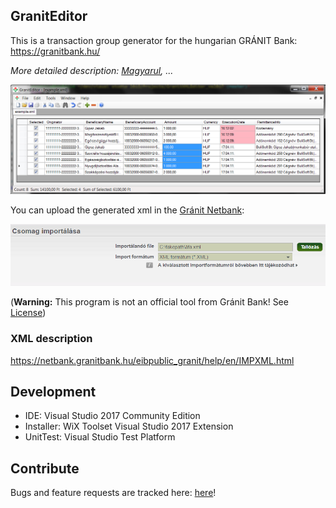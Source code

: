 ## GranitEditor
This is a transaction group generator for the hungarian GRÁNIT Bank: https://granitbank.hu/

*More detailed description: [Magyarul](README.hu.md), ...*

![image](https://github.com/mattia72/GranitEditor/blob/screenshots/Screenshots/GranitEditor.png "Screenshot"  ) 

You can upload the generated xml in the [Gránit Netbank](https://netbank.granitbank.hu):

![image](https://github.com/mattia72/GranitEditor/blob/screenshots/Screenshots/CsomagImport.png "Screenshot" )

(**Warning:** This program is not an official tool from Gránit Bank! See [License](LICENSE))

### XML description 
https://netbank.granitbank.hu/eibpublic_granit/help/en/IMPXML.html

## Development 
* IDE: Visual Studio 2017 Community Edition
* Installer: WiX Toolset Visual Studio 2017 Extension
* UnitTest: Visual Studio Test Platform 

## Contribute
Bugs and feature requests are tracked here: [here](https://github.com/mattia72/GranitEditor/issues/new)!
